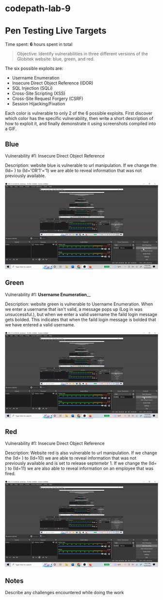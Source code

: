 # codepath-lab-9

# Pen Testing Live Targets

Time spent: **6** hours spent in total

> Objective: Identify vulnerabilities in three different versions of the Globitek website: blue, green, and red.

The six possible exploits are:

* Username Enumeration
* Insecure Direct Object Reference (IDOR)
* SQL Injection (SQLi)
* Cross-Site Scripting (XSS)
* Cross-Site Request Forgery (CSRF)
* Session Hijacking/Fixation

Each color is vulnerable to only 2 of the 6 possible exploits. First discover which color has the specific vulnerability, then write a short description of how to exploit it, and finally demonstrate it using screenshots compiled into a GIF.

## Blue

Vulnerability #1: Insecure Direct Object Reference

Description: website blue is vulnerable to url manipulation. If we change the (Id= ) to (Id='OR'1'='1) we are able to reveal information that was not previously available. 

<img src="Lab 9blue.gif">


## Green

Vulnerability #1: ________Username Enumeration__________

Description: website green is vulnerable to Username Enumeration. When we enter a username that isn't valid, a message pops up (Log in was unsuccessful.), but when we enter a valid username the faild login message gets bolded. This indicates that when the faild login message is bolded that we have entered a valid username. 

<img src="Lab 9green.gif">


## Red

Vulnerability #1: Insecure Direct Object Reference

Description: Website red is also vulnerable to url manipulation. If we change the (Id= ) to (Id=10) we are able to reveal information that was not previously available and is set to release septemebr 1. If we change the (Id= ) to (Id=11) we are also able to reveal information on an employee that was fired. 

<img src="Lab 9red.gif">


## Notes

Describe any challenges encountered while doing the work
